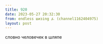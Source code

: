 ```yaml
---
title: 920
date: 2023-05-27 20:32:30
from: endless шизing ⍼ (channel1162404975)
layout: post
---
```


словно человечек в шляпе
